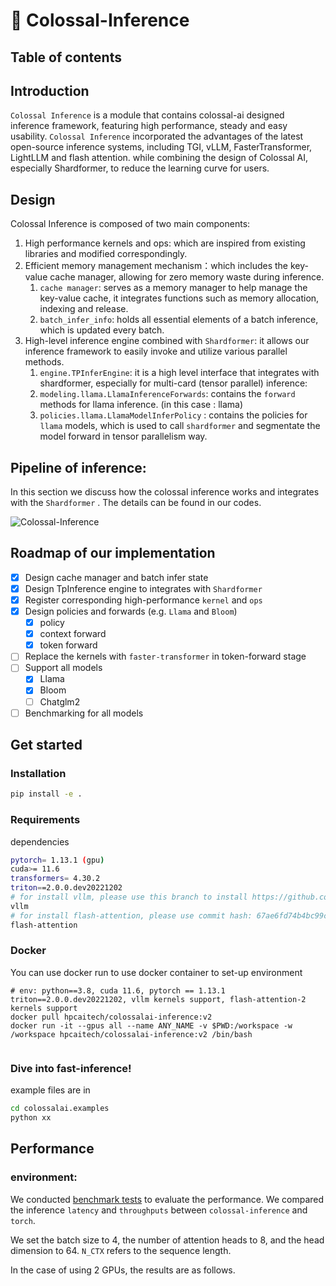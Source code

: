 # 🚀 Colossal-Inference

## Table of contents

## Introduction

`Colossal Inference` is a module that contains colossal-ai designed inference framework, featuring high performance, steady and easy usability. `Colossal Inference` incorporated the advantages of the latest open-source inference systems, including TGI, vLLM, FasterTransformer, LightLLM and flash attention. while combining the design of Colossal AI, especially Shardformer, to reduce the learning curve for users.

## Design

Colossal Inference is composed of two main components:

1. High performance kernels and ops: which are inspired from existing libraries and modified correspondingly.
2. Efficient memory management mechanism：which includes the key-value cache manager, allowing for zero memory waste during inference.
   1. `cache manager`: serves as a memory manager to help manage the key-value cache, it integrates functions such as memory allocation, indexing and release.
   2. `batch_infer_info`: holds all essential elements of a batch inference, which is updated every batch.
3. High-level inference engine combined with `Shardformer`: it allows our inference framework to easily invoke and utilize various parallel methods.
   1. `engine.TPInferEngine`: it is a high level interface that integrates with shardformer, especially for multi-card (tensor parallel) inference:
   2. `modeling.llama.LlamaInferenceForwards`: contains the `forward` methods for llama inference. (in this case : llama)
   3. `policies.llama.LlamaModelInferPolicy` : contains the policies for `llama` models, which is used to call `shardformer` and segmentate the model forward in tensor parallelism way.

## Pipeline of inference:

In this section we discuss how the colossal inference works and integrates with the `Shardformer` . The details can be found in our codes.

![Colossal-Inference](https://raw.githubusercontent.com/hpcaitech/public_assets/main/colossalai/img/inference/Colossal-inference.png)

## Roadmap of our implementation

- [x] Design cache manager and batch infer state
- [x] Design TpInference engine to integrates with `Shardformer`
- [x] Register corresponding high-performance `kernel` and `ops`
- [x] Design policies and forwards (e.g. `Llama` and `Bloom`)
  - [x] policy
  - [x] context forward
  - [x] token forward
- [ ] Replace the kernels with `faster-transformer` in token-forward stage
- [ ] Support all models
  - [x] Llama
  - [x] Bloom
  - [ ] Chatglm2
- [ ] Benchmarking for all models

## Get started

### Installation

```bash
pip install -e .
```

### Requirements

dependencies

```bash
pytorch= 1.13.1 (gpu)
cuda>= 11.6 
transformers= 4.30.2
triton==2.0.0.dev20221202
# for install vllm, please use this branch to install https://github.com/tiandiao123/vllm/tree/setup_branch
vllm
# for install flash-attention, please use commit hash: 67ae6fd74b4bc99c36b2ce524cf139c35663793c
flash-attention
```

### Docker

You can use docker run to use docker container to set-up environment 

```
# env: python==3.8, cuda 11.6, pytorch == 1.13.1 triton==2.0.0.dev20221202, vllm kernels support, flash-attention-2 kernels support 
docker pull hpcaitech/colossalai-inference:v2 
docker run -it --gpus all --name ANY_NAME -v $PWD:/workspace -w /workspace hpcaitech/colossalai-inference:v2 /bin/bash


```

### Dive into fast-inference!

example files are in

```bash
cd colossalai.examples
python xx
```

## Performance

### environment:

We conducted [benchmark tests](https://github.com/hpcaitech/ColossalAI/blob/main/colossalai/shardformer/examples/performance_benchmark.py) to evaluate the performance. We compared the inference `latency` and `throughputs` between `colossal-inference` and `torch`.

We set the batch size to 4, the number of attention heads to 8, and the head dimension to 64. `N_CTX` refers to the sequence length.

In the case of using 2 GPUs, the results are as follows.

###
